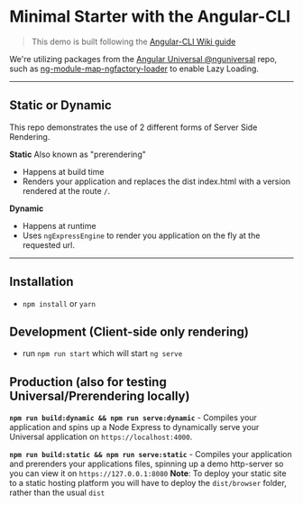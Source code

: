 # Minimal Starter with the Angular-CLI

> This demo is built following the [Angular-CLI Wiki guide](https://github.com/angular/angular-cli/wiki/stories-universal-rendering)

We're utilizing packages from the [Angular Universal @nguniversal](https://github.com/angular/universal) repo, such as [ng-module-map-ngfactory-loader](https://github.com/angular/universal/tree/master/modules/module-map-ngfactory-loader) to enable Lazy Loading.

---

## Static or Dynamic
This repo demonstrates the use of 2 different forms of Server Side Rendering.

**Static** Also known as "prerendering"
* Happens at build time
* Renders your application and replaces the dist index.html with a version rendered at the route `/`.

**Dynamic**
* Happens at runtime
* Uses `ngExpressEngine` to render you application on the fly at the requested url.

---

## Installation
* `npm install` or `yarn`

## Development (Client-side only rendering)
* run `npm run start` which will start `ng serve`

## Production (also for testing Universal/Prerendering locally)
**`npm run build:dynamic && npm run serve:dynamic`** - Compiles your application and spins up a Node Express to dynamically serve your Universal application on `https://localhost:4000`.

**`npm run build:static && npm run serve:static`** - Compiles your application and prerenders your applications files, spinning up a demo http-server so you can view it on `https://127.0.0.1:8080`
**Note**: To deploy your static site to a static hosting platform you will have to deploy the `dist/browser` folder, rather than the usual `dist`


